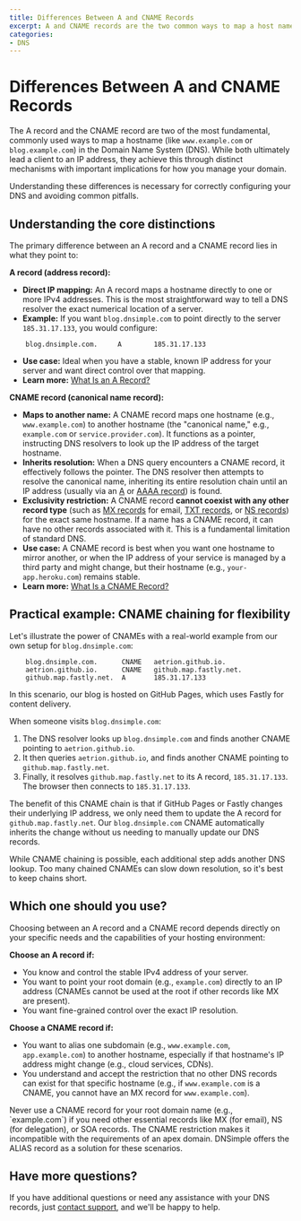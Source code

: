 ```yaml
---
title: Differences Between A and CNAME Records
excerpt: A and CNAME records are the two common ways to map a host name to an address. This article explains the differences between these two records.
categories:
- DNS
---
```


# Differences Between A and CNAME Records

The A record and the CNAME record are two of the most fundamental, commonly used ways to map a hostname (like `www.example.com` or `blog.example.com`) in the Domain Name System (DNS). While both ultimately lead a client to an IP address, they achieve this through distinct mechanisms with important implications for how you manage your domain. 

Understanding these differences is necessary for correctly configuring your DNS and avoiding common pitfalls.

## Understanding the core distinctions

The primary difference between an A record and a CNAME record lies in what they point to:

**A record (address record):**
- **Direct IP mapping:** An A record maps a hostname directly to one or more IPv4 addresses. This is the most straightforward way to tell a DNS resolver the exact numerical location of a server.
- **Example:** If you want `blog.dnsimple.com` to point directly to the server `185.31.17.133`, you would configure:
```
    blog.dnsimple.com.     A        185.31.17.133
```
- **Use case:** Ideal when you have a stable, known IP address for your server and want direct control over that mapping.
- **Learn more:** [What Is an A Record?](/articles/a-record/)

**CNAME record (canonical name record):**
- **Maps to another name:** A CNAME record maps one hostname (e.g., `www.example.com`) to another hostname (the "canonical name," e.g., `example.com` or `service.provider.com`). It functions as a pointer, instructing DNS resolvers to look up the IP address of the target hostname.
- **Inherits resolution:** When a DNS query encounters a CNAME record, it effectively follows the pointer. The DNS resolver then attempts to resolve the canonical name, inheriting its entire resolution chain until an IP address (usually via an [A](/articles/a-record/) or [AAAA record](/articles/aaaa-record/)) is found.
- **Exclusivity restriction:** A CNAME record **cannot coexist with any other record type** (such as [MX records](/articles/mx-record/) for email, [TXT records](/articles/txt-record/), or [NS records](/articles/ns-record/)) for the exact same hostname. If a name has a CNAME record, it can have no other records associated with it. This is a fundamental limitation of standard DNS.
- **Use case:** A CNAME record is best when you want one hostname to mirror another, or when the IP address of your service is managed by a third party and might change, but their hostname (e.g., `your-app.heroku.com`) remains stable.
- **Learn more:** [What Is a CNAME Record?](/articles/cname-record/)

## Practical example: CNAME chaining for flexibility

Let's illustrate the power of CNAMEs with a real-world example from our own setup for `blog.dnsimple.com`:

```
    blog.dnsimple.com.      CNAME   aetrion.github.io.
    aetrion.github.io.      CNAME   github.map.fastly.net.
    github.map.fastly.net.  A       185.31.17.133
```

In this scenario, our blog is hosted on GitHub Pages, which uses Fastly for content delivery. 

When someone visits `blog.dnsimple.com`:
1. The DNS resolver looks up `blog.dnsimple.com` and finds another CNAME pointing to `aetrion.github.io`.
1. It then queries `aetrion.github.io`, and finds another CNAME pointing to `github.map.fastly.net`.
1. Finally, it resolves `github.map.fastly.net` to its A record, `185.31.17.133`. The browser then connects to `185.31.17.133`.

The benefit of this CNAME chain is that if GitHub Pages or Fastly changes their underlying IP address, we only need them to update the A record for `github.map.fastly.net`. Our `blog.dnsimple.com` CNAME automatically inherits the change without us needing to manually update our DNS records.

<info>
While CNAME chaining is possible, each additional step adds another DNS lookup. Too many chained CNAMEs can slow down resolution, so it's best to keep chains short.
</info>

## Which one should you use?
Choosing between an A record and a CNAME record depends directly on your specific needs and the capabilities of your hosting environment:

**Choose an A record if:**
- You know and control the stable IPv4 address of your server.
- You want to point your root domain (e.g., `example.com`) directly to an IP address (CNAMEs cannot be used at the root if other records like MX are present).
- You want fine-grained control over the exact IP resolution.

**Choose a CNAME record if:**
- You want to alias one subdomain (e.g., `www.example.com`, `app.example.com`) to another hostname, especially if that hostname's IP address might change (e.g., cloud services, CDNs).
- You understand and accept the restriction that no other DNS records can exist for that specific hostname (e.g., if `www.example.com` is a CNAME, you cannot have an MX record for `www.example.com`).

<warning>
Never use a CNAME record for your root domain name (e.g., `example.com`) if you need other essential records like MX (for email), NS (for delegation), or SOA records. The CNAME restriction makes it incompatible with the requirements of an apex domain. DNSimple offers the ALIAS record as a solution for these scenarios.
</warning>

## Have more questions?
If you have additional questions or need any assistance with your DNS records, just [contact support](https://dnsimple.com/feedback), and we'll be happy to help.
